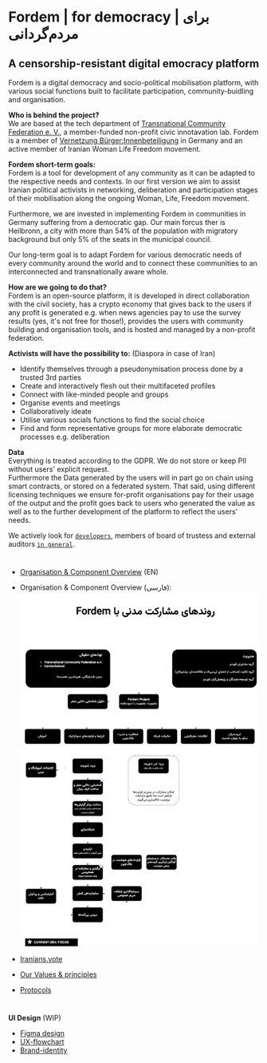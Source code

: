 
# Fordem | for democracy | برای مردم‌گردانی
## A censorship-resistant digital emocracy platform  
  
Fordem is a digital democracy and socio-political mobilisation platform, with various social functions built to facilitate participation, community-buidling and organisation.
  
**Who is behind the project?**  
We are based at the tech department of [Transnational Community Federation e. V.](https://transcf.org), a member-funded non-profit civic innotavation lab.
Fordem is a member of [Vernetzung Bürger:Innenbeteiligung](https://wechange.de/group/vernetzung-buergerinnenbeteiligung/) in Germany and an active member of Iranian Woman Life Freedom movement.  

**Fordem short-term goals:**  
Fordem is a tool for development of any community as it can be adapted to the respective needs and contexts. In our first version we aim to assist Iranian political activists in networking, deliberation and participation stages of their mobilisation along the ongoing Woman, Life, Freedom movement.  

Furthermore, we are invested in implementing Fordem in communities in Germany suffering from a democratic gap. Our main forcus ther is Heilbronn, a city with more than 54% of the population with migratory background but only 5% of the seats in the municipal council.

Our long-term goal is to adapt Fordem for various democratic needs of every community around the world and to connect these communities to an interconnected and transnationally aware whole. 
  
**How are we going to do that?**  
Fordem is an open-source platform, it is developed in direct collaboration with the civil society, has a crypto economy that gives back to the users if any profit is generated e.g. when news agencies pay to use the survey results (yes, it's not free for those!), provides the users with community building and organisation tools, and is hosted and managed by a non-profit federation.  
  
**Activists will have the possibility to:** (Diaspora in case of Iran)
- Identify themselves through a pseudonymisation process done by a trusted 3rd parties
- Create and interactively flesh out their multifaceted profiles
- Connect with like-minded people and groups 
- Organise events and meetings  
- Collaboratively ideate
- Utilise various socials functions to find the social choice 
- Find and form representative groups for more elaborate democratic processes e.g. deliberation  
  
**Data**  
Everything is treated according to the GDPR. We do not store or keep PII without users' explicit request.  
Furthermore the Data generated by the users will in part go on chain using smart contracts, or stored on a federated system. That said, using different licensing techniques we ensure for-profit organisations pay for their usage of the output and the profit goes back to users who generated the value as well as to the further development of the platform to reflect the users' needs.  

We actively look for [`developers`](https://github.com/tcfev/Fordem/issues/61), members of board of trustess and external auditors [`in general`](https://github.com/tcfev/Fordem/discussions/52).  

#
* [Organisation & Component Overview](https://github.com/tcfev/fordem/blob/main/.assets/organisation.md) (EN)

* Organisation & Component Overview (فارسی):  
![Alt](.assets/big-picture-per.drawio.png)
* [Iranians.vote](https://github.com/iranians-Vote-Digital-Democracy/)
* [Our Values & principles](https://github.com/tcfev/fordem/issues/57)
* [Protocols](https://github.com/tcfev/fordem/tree/main/.assets/.protocols)
#

**UI Design**  (WIP)
* [Figma design](https://www.figma.com/file/VHFRoqXfhc2ThZQMZUXcje/%D8%A8%D8%B1%D8%A7%DB%8C-%D9%85%D8%B1%D8%AF%D9%85%E2%80%8C%D8%B3%D8%A7%D9%84%D8%A7%D8%B1%DB%8C%2Ff%C3%BCrDem?node-id=0%3A1)  
* [UX-flowchart](https://github.com/tcfev/Fordem/blob/main/.assets/ux-flowchart.md) 
* [Brand-identity](https://github.com/tcfev/Fordem/blob/main/.assets/brand-identity.md)  
